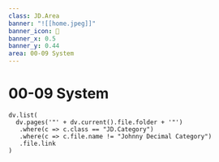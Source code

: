 ```yaml
---
class: JD.Area
banner: "![[home.jpeg]]"
banner_icon: 📇
banner_x: 0.5
banner_y: 0.44
area: 00-09 System
---
```


# 00-09 System

```dataviewjs
dv.list(
  dv.pages('"' + dv.current().file.folder + '"')
   .where(c => c.class == "JD.Category")
   .where(c => c.file.name != "Johnny Decimal Category")
   .file.link
)
```
